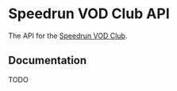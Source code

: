 # Speedrun VOD Club API

The API for the [Speedrun VOD Club](https://vods.speedrun.club).

## Documentation

TODO
